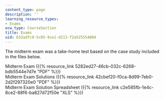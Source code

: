 ```yaml
---
content_type: page
description: ''
learning_resource_types:
- Exams
ocw_type: CourseSection
title: Exams
uid: b32adfc9-5c85-9ce1-d213-f2a525554084
---
```


The midterm exam was a take-home test based on the case study included in the files below.

Midterm Exam ({{% resource_link 5282ed27-46cb-032c-6268-bdb5544e7d7e "PDF" %}})  
Midterm Exam Solutions ({{% resource_link 42cbef20-f0ca-8d99-7eb0-2d2f297320e0 "PDF" %}})  
Midterm Exam Solution Spreadsheet ({{% resource_link c2e585fb-1e4c-8ce2-88f6-ba827d72f50e "XLS" %}})